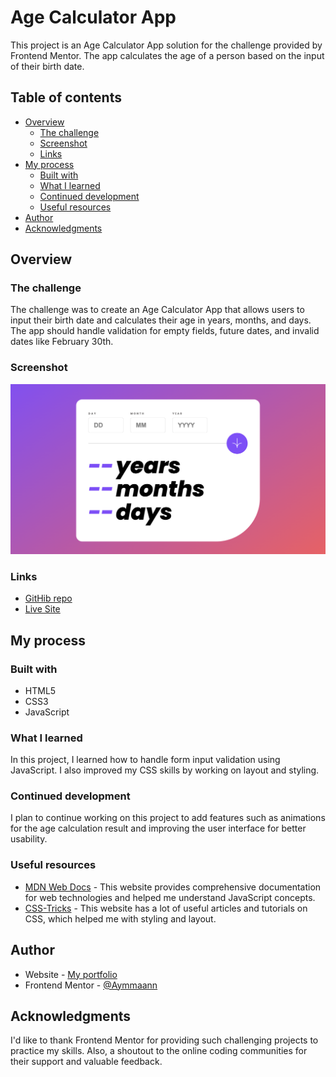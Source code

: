 # Age Calculator App

This project is an Age Calculator App solution for the challenge provided by Frontend Mentor. The app calculates the age of a person based on the input of their birth date.

## Table of contents

- [Overview](#overview)
  - [The challenge](#the-challenge)
  - [Screenshot](#screenshot)
  - [Links](#links)
- [My process](#my-process)
  - [Built with](#built-with)
  - [What I learned](#what-i-learned)
  - [Continued development](#continued-development)
  - [Useful resources](#useful-resources)
- [Author](#author)
- [Acknowledgments](#acknowledgments)

## Overview

### The challenge

The challenge was to create an Age Calculator App that allows users to input their birth date and calculates their age in years, months, and days. The app should handle validation for empty fields, future dates, and invalid dates like February 30th.

### Screenshot

![Age Calculator App](./images/screenshot.jpg)

### Links

- [GitHib repo](https://github.com/Aymmaann/Front-End-Development/tree/main/Age%20calculator%20app)
- [Live Site]()

## My process

### Built with

- HTML5
- CSS3
- JavaScript

### What I learned

In this project, I learned how to handle form input validation using JavaScript. I also improved my CSS skills by working on layout and styling.

### Continued development

I plan to continue working on this project to add features such as animations for the age calculation result and improving the user interface for better usability.

### Useful resources

- [MDN Web Docs](https://developer.mozilla.org/) - This website provides comprehensive documentation for web technologies and helped me understand JavaScript concepts.
- [CSS-Tricks](https://css-tricks.com/) - This website has a lot of useful articles and tutorials on CSS, which helped me with styling and layout.

## Author

- Website - [My portfolio](https://ayman03-portfolio.netlify.app/)
- Frontend Mentor - [@Aymmaann](https://www.frontendmentor.io/profile/Aymmaann)

## Acknowledgments

I'd like to thank Frontend Mentor for providing such challenging projects to practice my skills. Also, a shoutout to the online coding communities for their support and valuable feedback.
